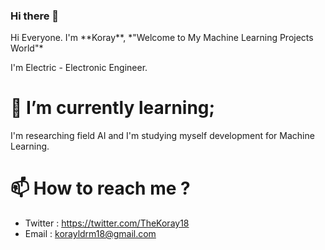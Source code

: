 ### Hi there 👋

<!--
**TheKoray18/TheKoray18** is a ✨ _special_ ✨ repository because its `README.md` (this file) appears on your GitHub profile.

Here are some ideas to get you started:

- 🔭 I’m currently working on ...
- 🌱 I’m currently learning  Machine Learning,Deep Learning.
- 👯 I’m looking to collaborate on ...
- 🤔 I’m looking for help with ...
- 💬 Ask me about ...
- 📫 How to reach me: ...
- 😄 Pronouns: ...
- ⚡ Fun fact: ...
--> Hi Everyone. I'm **Koray**, *"Welcome to My Machine Learning Projects World"*
I'm Electric - Electronic Engineer.
# 🌱 I’m currently learning; 
I'm researching field AI and I'm studying myself development for Machine Learning.


# 📫 How to reach me ?

- Twitter : https://twitter.com/TheKoray18
- Email : korayldrm18@gmail.com
